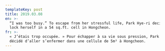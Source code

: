```yaml
---
templateKey: post
title: 2019.03.08
en: >-
  “I was too busy.” To escape from her stressful life, Park Hye-ri decided to go
  lock herself in a 54 sq.ft. cell in Hongcheon.
fr: >-
  « J’étais trop occupée. » Pour échapper à sa vie sous pression, Park Hye-ri a
  décidé d’aller s’enfermer dans une cellule de 5m² à Hongcheon.
---
```


